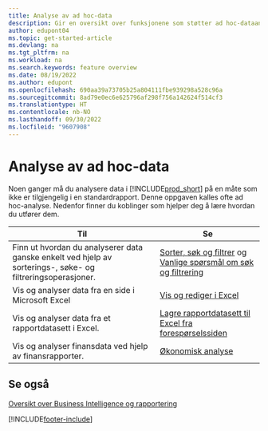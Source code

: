 ```yaml
---
title: Analyse av ad hoc-data
description: Gir en oversikt over funksjonene som støtter ad hoc-dataanalyseoppgaver i Business Central-produktet.
author: edupont04
ms.topic: get-started-article
ms.devlang: na
ms.tgt_pltfrm: na
ms.workload: na
ms.search.keywords: feature overview
ms.date: 08/19/2022
ms.author: edupont
ms.openlocfilehash: 690aa39a73705b25a804111fbe939298a528c96a
ms.sourcegitcommit: 8ad79e0ec6e625796af298f756a142624f514cf3
ms.translationtype: HT
ms.contentlocale: nb-NO
ms.lasthandoff: 09/30/2022
ms.locfileid: "9607908"
---
```

# <a name="ad-hoc-data-analysis"></a>Analyse av ad hoc-data

Noen ganger må du analysere data i [!INCLUDE[prod_short](includes/prod_short.md)] på en måte som ikke er tilgjengelig i en standardrapport. Denne oppgaven kalles ofte ad hoc-analyse. Nedenfor finner du koblinger som hjelper deg å lære hvordan du utfører dem.

| Til | Se |
| --- | --- |
| Finn ut hvordan du analyserer data ganske enkelt ved hjelp av sorterings-, søke- og filtreringsoperasjoner. | [Sorter, søk og filtrer](ui-enter-criteria-filters.md) og [Vanlige spørsmål om søk og filtrering](ui-search-filter-faq.yml) |
| Vis og analyser data fra en side i Microsoft Excel | [Vis og rediger i Excel](across-work-with-excel.md) |
| Vis og analyser data fra et rapportdatasett i Excel. | [Lagre rapportdatasett til Excel fra forespørselssiden](/dynamics365-release-plan/2021wave1/smb/dynamics365-business-central/save-report-dataset-excel-request-page) |
| Vis og analyser finansdata ved hjelp av finansrapporter. | [Økonomisk analyse](bi.md) |

## <a name="see-also"></a>Se også

[Oversikt over Business Intelligence og rapportering](ui-work-report.md)

[!INCLUDE[footer-include](includes/footer-banner.md)]
